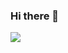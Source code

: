 ### Hi there 👋

<!--
**jwywoo/jwywoo** is a ✨ _special_ ✨ repository because its `README.md` (this file) appears on your GitHub profile.

Here are some ideas to get you started:

- 🔭 I’m currently working on ...
- 🌱 I’m currently learning ...
- 👯 I’m looking to collaborate on ...
- 🤔 I’m looking for help with ...
- 💬 Ask me about ...
- 📫 How to reach me: ...
- 😄 Pronouns: ...
- ⚡ Fun fact: ...
-->
<a href="https://www.notion.so/Wooyong-Jeong-aa90a145d0b34f729be5fa519ecb8c6e" target="_blank"><img src="https://img.shields.io/badge/notion?style=flat&logo=Notion&logoColor=#000000"/></a>


